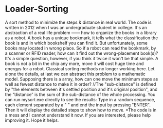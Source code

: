 # Loader-Sorting
A sort method to minimize the steps &amp; distance in real world.
The code is written in 2012 when I was an undergraduate student in college. It's an abstraction of a real life problem —— how to organize the books in a library as a robot.
A book has a unique bookmark, it tells what the classification the book is and in which bookshelf you can find it. But unfortunately, some books may located in wrong place. So if a robot can read the bookmark, by a scanner or RFID reader, how can it find out the wrong-placement book(s)? It's a simple question, however, if you think it twice it won't be that simple. A book is not a bit in the chip any more, move it will cost huge time and energys for a robot. Classical sorting methods no longer working here. 
Let alone the details, at last we can abstract this problem to a mathematic model. Supposing there is a array, how can one move the minimum steps as well as fewest distance to make it in order? //The "sub-distance" is defined by "the elements between it's settled position and it's original position", and the “distance” is the sum of the sub-distance of the whole processing.
You can run mysort.exe directly to see the results:
Type in a random sequence, each element separated by a " " and end the input by pressing "ENTER". Then it will display the detailed steps to show how to move.
*The code is in a mess and I cannot understand it now. If you are interested, please help improving it. Hope it helps. 
